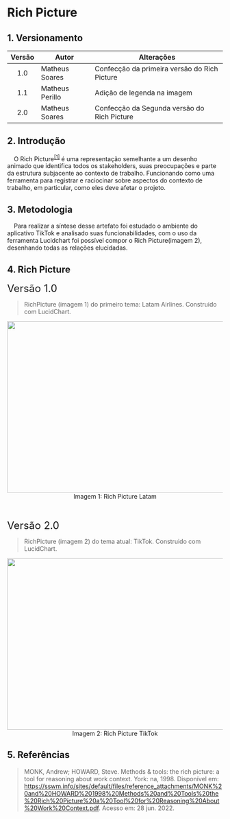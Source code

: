 # Rich Picture
## 1. Versionamento

| Versão | Autor             | Alterações                         |
|:------:| ----------------- | ---------------------------------- |
|  1.0   | Matheus Soares | Confecção da primeira versão do Rich Picture |
|  1.1   | Matheus Perillo | Adição de legenda na imagem |
|  2.0   | Matheus Soares | Confecção da Segunda versão do Rich Picture|


## 2. Introdução

&nbsp;&nbsp;&nbsp;&nbsp;O Rich Picture<sup><a href="#Referências">[1]</a></sup> é uma representação semelhante a um desenho animado que identifica todos os stakeholders, suas preocupações e parte da estrutura subjacente ao contexto de trabalho. Funcionando como uma ferramenta para registrar e raciocinar sobre aspectos do contexto de trabalho, em particular, como eles deve afetar o projeto.


## 3. Metodologia
&nbsp;&nbsp;&nbsp;&nbsp;Para realizar a síntese desse artefato foi estudado o ambiente do aplicativo TikTok e analisado suas funcionabilidades, com o uso da ferramenta Lucidchart foi possível compor o Rich Picture(imagem 2), desenhando todas as relações elucidadas.

## 4. Rich Picture

<div style="font-size: 24px">
<div style="text-align: left">
 Versão 1.0
</div>
</div>

>RichPicture (imagem 1) do primeiro tema: Latam Airlines. Construido com LucidChart.


<img class="card-img img-fluid rounded" width="800" height="400" src="https://raw.githubusercontent.com/Requisitos-de-Software/2022.1-TikTok/main/docs/img/RichPictureLatam.png">

<div style="text-align: center">
Imagem 1: Rich Picture Latam
</div>


&nbsp;
&nbsp;
&nbsp;
&nbsp;

<div style="font-size: 24px">
<div style="text-align: left">
 Versão 2.0
</div>
</div>

>RichPicture (imagem 2) do tema atual: TikTok. Construido com LucidChart.

<img class="card-img img-fluid rounded" width="800" height="400" src="https://raw.githubusercontent.com/Requisitos-de-Software/2022.1-TikTok/main/docs/img/RichPictureTikTok.png">

<div style="text-align: center">
Imagem 2: Rich Picture TikTok
</div>

## 5. Referências
> MONK, Andrew; HOWARD, Steve. Methods & tools: the rich picture: a tool for reasoning about work context. York: na, 1998. Disponível em: https://sswm.info/sites/default/files/reference_attachments/MONK%20and%20HOWARD%201998%20Methods%20and%20Tools%20the%20Rich%20Picture%20a%20Tool%20for%20Reasoning%20About%20Work%20Context.pdf. Acesso em: 28 jun. 2022.